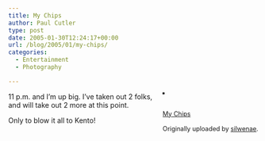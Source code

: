 ```yaml
---
title: My Chips
author: Paul Cutler
type: post
date: 2005-01-30T12:24:17+00:00
url: /blog/2005/01/my-chips/
categories:
  - Entertainment
  - Photography

---
```

<div style="float: right; margin-left: 10px; margin-bottom: 10px;">
  <a href="http://www.flickr.com/photos/silwenae/3952655/" title="photo sharing"><img src="https://i2.wp.com/photos1.flickr.com/3952655_26db09bb0f_m.jpg?w=700" alt="" style="border: solid 2px #000000;" data-recalc-dims="1" /></a><br /> <br /> <span style="font-size: 0.9em; margin-top: 0px;"><br /> <a href="http://www.flickr.com/photos/silwenae/3952655/">My Chips</a><br /> <br /> Originally uploaded by <a href="http://www.flickr.com/people/silwenae/">silwenae</a>.<br /> </span>
</div>

11 p.m. and I&#8217;m up big. I&#8217;ve taken out 2 folks, and will take out 2 more at this point.

Only to blow it all to Kento!
  
<br clear="all" />
